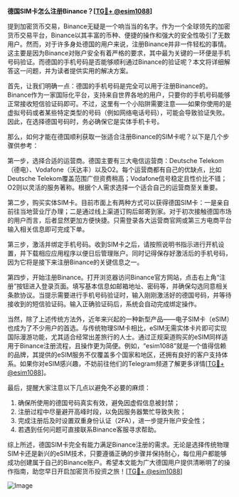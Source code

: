 **德国SIM卡怎么注册Binance？[[TG💪+ @esim1088](https://t.me/s/esim1088)]**

提到加密货币交易，Binance无疑是一个响当当的名字。作为一个全球领先的加密货币交易平台，Binance以其丰富的币种、便捷的操作和强大的安全性吸引了无数用户。然而，对于许多身处德国的用户来说，注册Binance并非一件轻松的事情。这主要是因为Binance对账户安全有着严格的要求，其中最为关键的一环便是手机号码验证。而德国的手机号码是否能够顺利通过Binance的验证呢？本文将详细解答这一问题，并为读者提供实用的解决方案。

首先，让我们明确一点：德国的手机号码是完全可以用于注册Binance的。Binance作为一家国际化平台，支持来自世界各地的用户，只要你的手机号码能够正常接收短信验证码即可。不过，这里有一个小陷阱需要注意——如果你使用的是虚拟号码或者某些特定类型的号码（例如网络电话号码），可能会导致验证失败。因此，在选择德国号码时，务必确保它是实体手机卡号。

那么，如何才能在德国顺利获取一张适合注册Binance的SIM卡呢？以下是几个步骤供参考：

第一步，选择合适的运营商。德国主要有三大电信运营商：Deutsche Telekom（德电）、Vodafone（沃达丰）以及O2。每个运营商都有自己的优缺点，比如Deutsche Telekom覆盖范围广但资费稍高；Vodafone信号稳定且性价比不错；O2则以灵活的服务著称。根据个人需求选择一个适合自己的运营商至关重要。

第二步，购买实体SIM卡。目前市面上有两种方式可以获得德国SIM卡：一是亲自前往当地营业厅办理；二是通过线上渠道订购后邮寄到家。对于初次接触德国市场的用户而言，后者显然更加方便快捷。只需登录各大运营商官网或第三方电商平台输入相关信息即可完成下单。

第三步，激活并绑定手机号码。收到SIM卡之后，请按照说明书指示进行开机设置，并下载相应应用程序以便日后管理账户。同时记得保存好激活后的手机号码，因为它将是接下来注册Binance的关键信息之一。

第四步，开始注册Binance。打开浏览器访问Binance官方网站，点击右上角“注册”按钮进入登录页面。填写基本信息如邮箱地址、密码等，并确保勾选同意相关条款协议。当提示需要进行手机号码验证时，输入刚刚激活好的德国号码，并等待接收到的短信验证码。输入正确验证码后，系统会自动完成绑定操作。

当然，除了上述传统方法外，近年来兴起的一种新型产品——电子SIM卡（eSIM）也成为了不少用户的首选。与传统物理SIM卡相比，eSIM无需实体卡片即可实现国际漫游功能，尤其适合经常出差旅行的人士。通过正规渠道购买的eSIM同样适用于Binance注册流程，且操作更为简便。例如，“esim1088”就是一个值得信赖的品牌，其提供的eSIM服务不仅覆盖多个国家和地区，还拥有良好的客户支持体系。如果你对eSIM感兴趣，不妨前往他们的Telegram频道了解更多详情[[TG💪+ @esim1088](https://t.me/s/esim1088)]。

最后，提醒大家注意以下几点以避免不必要的麻烦：
1. 确保所使用的德国号码真实有效，避免因虚假信息被封禁；
2. 注册过程中尽量避开高峰时段，以免因服务器繁忙导致失败；
3. 完成注册后及时设置双重身份认证（2FA），进一步提升账户安全性；
4. 若遇到任何问题可直接联系Binance客服寻求帮助。

综上所述，德国SIM卡完全有能力满足Binance注册的需求。无论是选择传统物理SIM卡还是新兴的eSIM技术，只要遵循正确的步骤并保持耐心，每位用户都能够成功创建属于自己的Binance账户。希望本文能为广大德国用户提供清晰明了的操作指南，助您早日开启加密货币投资之旅！[[TG💪+ @esim1088](https://t.me/s/esim1088)] 

![Image](https://i.postimg.cc/4NQfJmqS/Snipaste-2025-05-13-00-14-12.png)
